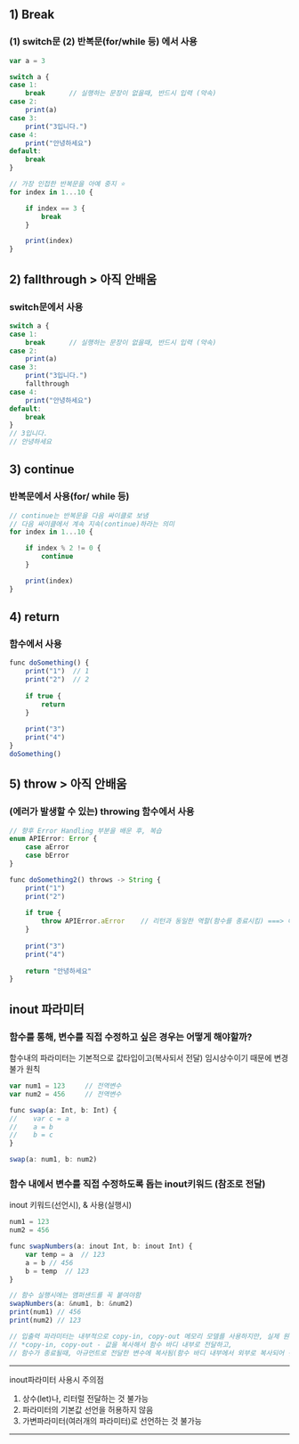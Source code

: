 ## 1) Break
### (1) switch문   (2) 반복문(for/while 등) 에서 사용
```javascript
var a = 3

switch a {
case 1:
    break      // 실행하는 문장이 없을때, 반드시 입력 (약속)
case 2:
    print(a)
case 3:
    print("3입니다.")
case 4:
    print("안녕하세요")
default:
    break
}

// 가장 인접한 반복문을 아예 중지 ⭐️
for index in 1...10 {

    if index == 3 {
        break
    }

    print(index)
}
```
## 2) fallthrough > 아직 안배움
### switch문에서 사용
```javascript
switch a {
case 1:
    break      // 실행하는 문장이 없을때, 반드시 입력 (약속)
case 2:
    print(a)
case 3:
    print("3입니다.")
    fallthrough
case 4:
    print("안녕하세요")
default:
    break
}
// 3입니다.
// 안녕하세요
```
## 3) continue
### 반복문에서 사용(for/ while 등)
```javascript
// continue는 반복문을 다음 싸이클로 보냄
// 다음 싸이클에서 계속 지속(continue)하라는 의미
for index in 1...10 {

    if index % 2 != 0 {
        continue
    }

    print(index)
}
```
## 4) return
### 함수에서 사용
```javascript
func doSomething() {
    print("1")  // 1
    print("2")  // 2
    
    if true {
        return
    }
    
    print("3")
    print("4")
}
doSomething()
```
## 5) throw > 아직 안배움
### (에러가 발생할 수 있는) throwing 함수에서 사용
```javascript
// 향후 Error Handling 부분을 배운 후, 복습
enum APIError: Error {
    case aError
    case bError
}

func doSomething2() throws -> String {
    print("1")
    print("2")
    
    if true {
        throw APIError.aError    // 리턴과 동일한 역할(함수를 종료시킴) ===> 에러를 던지고 함수를 벗어남
    }
    
    print("3")
    print("4")
    
    return "안녕하세요"
}
```
## inout 파라미터
### 함수를 통해, 변수를 직접 수정하고 싶은 경우는 어떻게 해야할까?
함수내의 파라미터는 기본적으로 값타입이고(복사되서 전달) 임시상수이기 때문에 변경 불가 원칙
```javascript
var num1 = 123     // 전역변수
var num2 = 456     // 전역변수

func swap(a: Int, b: Int) {
//    var c = a
//    a = b
//    b = c
}

swap(a: num1, b: num2)
```
### 함수 내에서 변수를 직접 수정하도록 돕는 inout키워드 (참조로 전달)
inout 키워드(선언시),   & 사용(실행시)
```javascript
num1 = 123
num2 = 456

func swapNumbers(a: inout Int, b: inout Int) {
    var temp = a  // 123
    a = b // 456
    b = temp  // 123
}

// 함수 실행시에는 앰퍼샌드를 꼭 붙여야함
swapNumbers(a: &num1, b: &num2)
print(num1) // 456
print(num2) // 123

// 입출력 파라미터는 내부적으로 copy-in, copy-out 메모리 모델를 사용하지만, 실제 원본이 전달된다고 쉽게 생각하면 됨
// *copy-in, copy-out - 값을 복사해서 함수 바디 내부로 전달하고,
// 함수가 종료될때, 아규먼트로 전달한 변수에 복사됨(함수 바디 내부에서 외부로 복사되어 전달)
```
---
 inout파라미터 사용시 주의점
 1) 상수(let)나, 리터럴 전달하는 것 불가능
 2) 파라미터의 기본값 선언을 허용하지 않음
 3) 가변파라미터(여러개의 파라미터)로 선언하는 것 불가능
---
